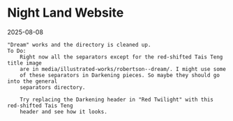 # Night Land Website

2025-08-08

    "Dream" works and the directory is cleaned up.
    To Do:    
        Right now all the separators except for the red-shifted Tais Teng title image
        are in media/illustrated-works/robertson--dream/. I might use some
        of these separators in Darkening pieces. So maybe they should go into the general
        separators directory.

        Try replacing the Darkening header in "Red Twilight" with this red-shifted Tais Teng
        header and see how it looks.